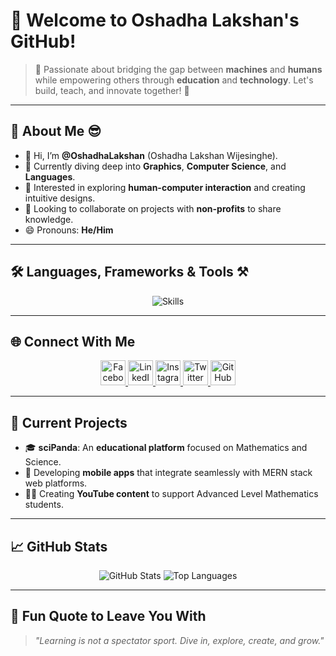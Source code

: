 # 🐼 Welcome to Oshadha Lakshan's GitHub!  

> 🌟 Passionate about bridging the gap between **machines** and **humans** while empowering others through **education** and **technology**. Let's build, teach, and innovate together! 🚀  

---

## 📜 **About Me** 😎  

- 👋 Hi, I’m **@OshadhaLakshan** (Oshadha Lakshan Wijesinghe).  
- 🌱 Currently diving deep into **Graphics**, **Computer Science**, and **Languages**.  
- 👀 Interested in exploring **human-computer interaction** and creating intuitive designs.  
- 💞️ Looking to collaborate on projects with **non-profits** to share knowledge.  
- 😄 Pronouns: **He/Him** 

---

## 🛠️ **Languages, Frameworks & Tools** ⚒️  

<div align="center">
  <img src="https://skillicons.dev/icons?i=html,css,js,react,redux,nodejs,express,tailwind,bootstrap,python,django,mongodb,mysql,postgres,docker,git,github,heroku,linux,figma,vscode&perline=8" alt="Skills" />
</div>

---

## 🌐 **Connect With Me**  

<p align="center">
  <a href="https://facebook.com/oshadha.lakshan.7">
    <img src="https://skillicons.dev/icons?i=facebook" alt="Facebook" width="40" />
  </a>
  <a href="https://www.linkedin.com/in/oshadhalakshan">
    <img src="https://skillicons.dev/icons?i=linkedin" alt="LinkedIn" width="40" />
  </a>
  <a href="https://www.instagram.com/oshadha.lakshan.7">
    <img src="https://skillicons.dev/icons?i=instagram" alt="Instagram" width="40" />
  </a>
  <a href="https://twitter.com/oshadha.lakshan.7">
    <img src="https://skillicons.dev/icons?i=twitter" alt="Twitter" width="40" />
  </a>
  <a href="https://github.com/oshadhalakshan">
    <img src="https://skillicons.dev/icons?i=github" alt="GitHub" width="40" />
  </a>
</p>

---

## 📂 **Current Projects**  

- 🎓 **sciPanda**: An **educational platform** focused on Mathematics and Science.  
- 📱 Developing **mobile apps** that integrate seamlessly with MERN stack web platforms.  
- 🧑‍🏫 Creating **YouTube content** to support Advanced Level Mathematics students.  

---

## 📈 **GitHub Stats**

<div align="center">
  <!-- Overall Stats -->
  <img src="https://github-readme-stats.vercel.app/api?username=oshadhalakshan&show_icons=true&theme=radical" alt="GitHub Stats" />
  
  <!-- Top Languages -->
  <img src="https://github-readme-stats.vercel.app/api/top-langs/?username=oshadhalakshan&layout=pie-chart&theme=radical" alt="Top Languages" />
</div>

---

## 🌟 **Fun Quote to Leave You With**  

> _"Learning is not a spectator sport. Dive in, explore, create, and grow."_  
